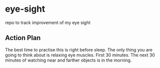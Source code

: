 # eye-sight
repo to track improvement of my eye sight


## Action Plan
The best time to practise this is right before sleep. 
The only thing you are going to think about is relaxing eye muscles. First 30 minutes. 
The next 30 minutes of watching near and farther objects is in the morning. 

